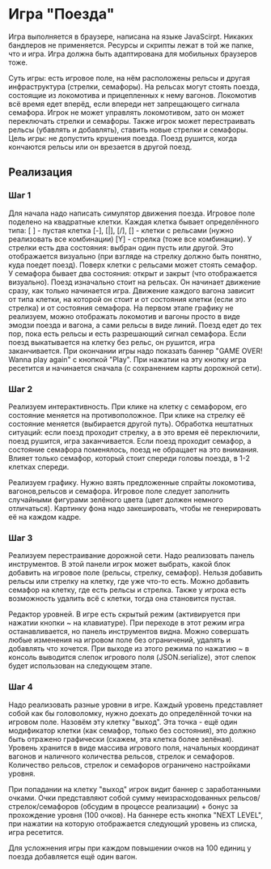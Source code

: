 # Игра "Поезда"

Игра выполняется в браузере, написана на языке JavaScirpt. Никаких бандлеров не применяется. Ресурсы и скрипты лежат в той же папке, что и игра.
Игра должна быть адаптирована для мобильных браузеров тоже.

Суть игры: есть игровое поле, на нём расположены рельсы и другая инфраструктура (стрелки, семафоры).
На рельсах могут стоять поезда, состоящие из локомотива и прицепленных к нему вагонов.
Локомотив всё время едет вперёд, если впереди нет запрещающего сигнала семафора. Игрок не может управлять локомотивом, зато он может переключать стрелки и семафоры. Также игрок может перестраивать рельсы (убавлять и добавлять), ставить новые стрелки и семафоры.
Цель игры: не допустить крушения поезда. Поезд рушится, когда кончаются рельсы или он врезается в другой поезд.

## Реализация

### Шаг 1
Для начала надо написать симулятор движения поезда.
Игровое поле поделено на квадратные клетки. Каждая клетка бывает определённого типа:
[ ] - пустая клетка
[-], [|], [/], [\] - клетки с рельсами (нужно реализовать все комбинации)
[Y] - стрелка (тоже все комбинации). У стрелки есть два состояния: выбран один пусть или другой. Это отображается визуально (при взгляде на стрелку должно быть понятно, куда поедет поезд).
Поверх клетки с рельсами может стоять семафор. У семафора бывает два состояния: открыт и закрыт (что отображается визуально).
Поезд изначально стоит на рельсах. Он начинает движение сразу, как только начинается игра.
Движение каждого вагона зависит от типа клетки, на которой он стоит и от состояния клетки (если это стрелка) и от состояния семафора.
На первом этапе графику не реализуем, можно отображать локомотив и вагоны просто в виде эмодзи поезда и вагона, а сами рельсы в виде линий.
Поезд едет до тех пор, пока есть рельсы и есть разрешающий сигнал семафора. Если поезд выкатывается на клетку без рельс, он рушится, игра заканчивается.
При окончании игры надо показать баннер "GAME OVER! Wanna play again" с кнопкой "Play". При нажатии на эту кнопку игра ресетится и начинается сначала (с сохранением карты дорожной сети).

### Шаг 2
Реализуем интерактивность. При клике на клетку с семафором, его состояние меняется на противоположное. При клике на стрелку её состояние меняется (выбирается другой путь).
Обработка нештатных ситуаций: если поезд проходит стрелку, а в это время её переключили, поезд рушится, игра заканчивается. Если поезд проходит семафор, а состояние семафора поменялось, поезд не обращает на это внимания. Влияет только семафор, который стоит спереди головы поезда, в 1-2 клетках спереди.

Реализуем графику. Нужно взять предложенные спрайты локомотива, вагонов,рельсов и семафора. Игровое поле следует заполнить случайными фигурами зелёного цвета (цвет должен немного отличаться). Картинку фона надо закешировать, чтобы не генерировать её на каждом кадре.

### Шаг 3
Реализуем перестраивание дорожной сети. Надо реализовать панель инструментов. В этой панели игрок может выбрать, какой блок добавить на игровое поле (рельсы, стрелку, семафор). Нельзя добавить рельсы или стрелку на клетку, где уже что-то есть. Можно добавить семафор на клетку, где есть рельсы и стрелка.
Также у игрока есть возможность удалить всё с клетки, тогда она становится пустая.

Редактор уровней. В игре есть скрытый режим (активируется при нажатии кнопки ~ на клавиатуре). При переходе в этот режим игра останавливается, но панель инструментов видна. Можно совершать любые изменения на игровом поле без ограничений, удалять и добавлять что хочется. При выходе из этого режима по нажатию ~ в консоль выводится слепок игрового поля (JSON.serialize), этот слепок будет использован на следующем этапе.

### Шаг 4

Надо реализовать разные уровни в игре. Каждый уровень представляет собой как бы головоломку, нужно доехать до определённой точки на игровом поле. Назовём эту клетку "выход". Эта точка - ещё один модификатор клетки (как семафор, только без состояния), это должно быть отражено графически (скажем, эта клетка более зелёная).
Уровень хранится в виде массива игрового поля, начальных координат вагонов и наличного количества рельсов, стрелок и семафоров.
Количество рельсов, стрелок и семафоров ограничено настройками уровня.

При попадании на клетку "выход" игрок видит баннер с заработанными очками. Очки представляют собой сумму неизрасходованных рельсов/стрелок/семафоров (обсудим в процессе реализации) + бонус за прохождение уровня (100 очков). На баннере есть кнопка "NEXT LEVEL", при нажатии на которую отображается следующий уровень из списка, игра ресетится.

Для усложнения игры при каждом повышении очков на 100 единиц у поезда добавляется ещё один вагон.
